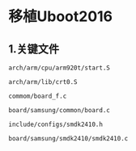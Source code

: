 # 移植Uboot2016

## 1.关键文件

```
arch/arm/cpu/arm920t/start.S

arch/arm/lib/crt0.S

commom/board_f.c

board/samsung/common/board.c

include/configs/smdk2410.h

board/samsung/smdk2410/smdk2410.c
```